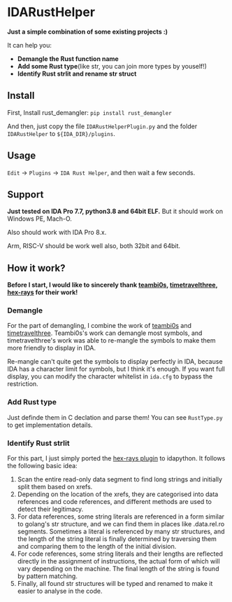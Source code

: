 # IDARustHelper

**Just a simple combination of some existing projects :)**

It can help you:

- **Demangle the Rust function name**
- **Add some Rust type**(like str, you can join more types by youself!)
- **Identify Rust strlit and rename str struct**

## Install

First, Install rust_demangler: `pip install rust_demangler`

And then, just copy the file `IDARustHelperPlugin.py` and the folder `IDARustHelper` to `${IDA_DIR}/plugins`.

## Usage

`Edit` -> `Plugins` -> `IDA Rust Helper`, and then wait a few seconds.

## Support

**Just tested on IDA Pro 7.7, python3.8 and 64bit ELF.** But it should work on Windows PE, Mach-O. 

Also should work with IDA Pro 8.x. 

Arm, RISC-V should be work well also, both 32bit and 64bit.

## How it work?

**Before I start, I would like to sincerely thank [teambi0s](https://github.com/teambi0s/rust_demangler), [timetravelthree](https://github.com/timetravelthree/IDARustDemangler), [hex-rays](https://hex-rays.com/blog/rust-analysis-plugin-tech-preview/) for their work!**

### Demangle

For the part of demangling, I combine the work of [teambi0s](https://github.com/teambi0s/rust_demangler) and [timetravelthree](https://github.com/timetravelthree/IDARustDemangler). Teambi0s's work can demangle most symbols, and timetravelthree's work was able to re-mangle the symbols to make them more friendly to display in IDA.

Re-mangle can't quite get the symbols to display perfectly in IDA, because IDA has a character limit for symbols, but I think it's enough. If you want full display, you can modify the character whitelist in `ida.cfg` to bypass the restriction.

### Add Rust type

Just definde them in C declation and parse them! You can see `RustType.py` to get implementation details.

### Identify Rust strlit

For this part, I just simply ported the [hex-rays plugin](https://hex-rays.com/blog/rust-analysis-plugin-tech-preview/) to idapython. It follows the following basic idea:

1. Scan the entire read-only data segment to find long strings and initially split them based on xrefs.
2. Depending on the location of the xrefs, they are categorised into data references and code references, and different methods are used to detect their legitimacy.
3. For data references, some string literals are referenced in a form similar to golang's str structure, and we can find them in places like .data.rel.ro segments. Sometimes a literal is referenced by many str structures, and the length of the string literal is finally determined by traversing them and comparing them to the length of the initial division.
4. For code references, some string literals and their lengths are reflected directly in the assignment of instructions, the actual form of which will vary depending on the machine. The final length of the string is found by pattern matching.
5. Finally, all found str structures will be typed and renamed to make it easier to analyse in the code.



